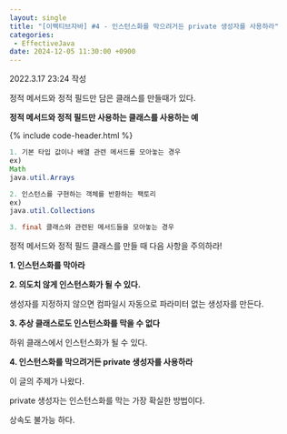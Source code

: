 ```yaml
---
layout: single
title: "[이펙티브자바] #4 - 인스턴스화를 막으려거든 private 생성자를 사용하라"
categories: 
 - EffectiveJava
date: 2024-12-05 11:30:00 +0900
---
```

2022.3.17 23:24 작성

정적 메서드와 정적 필드만 담은 클래스를 만들때가 있다.

**정적 메서드와 정적 필드만 사용하는 클래스를 사용하는 예**

{% include code-header.html %}
```java
1. 기본 타입 값이나 배열 관련 메서드를 모아놓는 경우
ex)
Math
java.util.Arrays

2. 인스턴스를 구현하는 객체를 반환하는 팩토리
ex)
java.util.Collections

3. final 클래스와 관련된 메서드들을 모아놓는 경우
```

정적 메서드와 정적 필드 클래스를 만들 때 다음 사항을 주의하라!

**1\. 인스턴스화를 막아라**

**2\. 의도치 않게 인스턴스화가 될 수 있다.**

생성자를 지정하지 않으면 컴파일시 자동으로 파라미터 없는 생성자를 만든다.

**3\. 추상 클래스로도 인스턴스화를 막을 수 없다**

하위 클래스에서 인스턴스화가 될 수 있다.

**4\. 인스턴스화를 막으려거든 private 생성자를 사용하라**

이 글의 주제가 나왔다.

private 생성자는 인스턴스화를 막는 가장 확실한 방법이다.

상속도 불가능 하다.